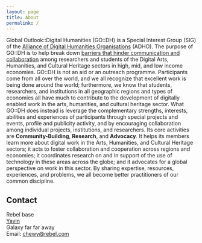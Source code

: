 ```yaml
---
layout: page
title: About
permalink: /
---
```


Global Outlook::Digital Humanities (GO::DH) is a Special Interest Group (SIG) of the [Alliance of Digital Humanities Organisations](http://digitalhumanities.org/) (ADHO). The purpose of GO::DH is to help break down [barriers that hinder communication and collaboration](http://dpod.kakelbont.ca/2012/11/02/in-a-rich-mans-world-global-dh/) among researchers and students of the Digital Arts, Humanities, and Cultural Heritage sectors in high, mid, and low income economies. GO::DH is not an aid or an outreach programme. Participants come from all over the world, and we all recognize that excellent work is being done around the world; furthermore, we know that students, researchers, and institutions in all geographic regions and types of economies all have much to contribute to the development of digitally enabled work in the arts, humanities, and cultural heritage sector. What GO::DH does instead is leverage the complementary strengths, interests, abilities and experiences of participants through special projects and events, profile and publicity activity, and by encouraging collaboration among individual projects, institutions, and researchers. Its core activities are **Community-Building**, **Research**, and **Advocacy**. It helps its members learn more about digital work in the Arts, Humanities, and Cultural Heritage sectors; it acts to foster collaboration and cooperation across regions and economies; it coordinates research on and in support of the use of technology in these areas across the globe; and it advocates for a global perspective on work in this sector. By sharing expertise, resources, experiences, and problems, we all become better practitioners of our common discipline.

## Contact

Rebel base <br />
[Yavin] <br />
Galaxy far far away<br />
Email: [chewy@rebel.com]


[Yavin]: https://en.wikipedia.org/wiki/Yavin
[chewy@rebel.com]: mailto:chewy@rebel.com
